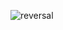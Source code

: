 ![reversal](https://capsule-render.vercel.app/api?type=waving&text=UNDER_CONSTRUCTION&fontAlign=30&fontSize=30&desc=COME%20BACK%20SOON&descAlign=80&descAlignY=20&theme=nightowl)

<!--
<p align="center">
  <img src="https://capsule-render.vercel.app/api?type=waving&text=Hello&&color=gradient&customColorList=0,2,2,5,30&fontAlign=30&fontAlignY=30&fontSize=30&desc=Everyone%20&descAlign=60&descAlignY=20&theme=dark" />
</p>




**svetameanssun/svetameanssun** is a ✨ _special_ ✨ repository because its `README.md` (this file) appears on your GitHub profile.

Here are some ideas to get you started:

- 🔭 I’m currently working on ...
- 🌱 I’m currently learning ...
- 👯 I’m looking to collaborate on ...
- 🤔 I’m looking for help with ...
- 💬 Ask me about ...
- 📫 How to reach me: ...
- 😄 Pronouns: ...
- ⚡ Fun fact: ...
-->
